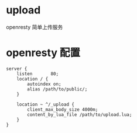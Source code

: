 # upload

openresty 简单上传服务

# openresty 配置

```
server {
    listen       80;
    location / {
        autoindex on;
        alias /path/to/public/;
    }

    location ~ ^/_upload {
        client_max_body_size 4000m;
        content_by_lua_file /path/to/upload.lua;
    }
}
```
